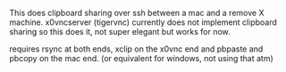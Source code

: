 This does clipboard sharing over ssh between a mac and a remove X machine. x0vncserver (tigervnc) currently does not implement clipboard sharing so this does it, not super elegant but works for now.

requires rsync at both ends, xclip on the x0vnc end and pbpaste and pbcopy on the mac end. (or equivalent for windows, not using that atm)
